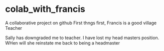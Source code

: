 # colab_with_francis
A collaborative project on github
First thngs first, Francis is a good village Teacher

Sally has downgraded me to teacher.
I have lost my head masters position.
WHen will she reinstate me back to being a headmaster
